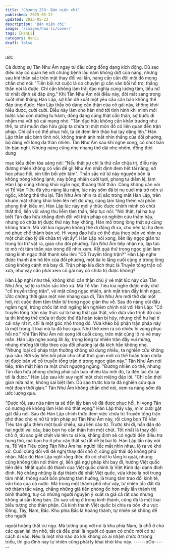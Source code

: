 ```yaml
---
title: "Chương 278: Bán niên chi"
published: 2025-05-22
updated: 2025-05-22
description: 'Bán niên chi'
image: '/images/han-li/cover/'
tags: [HanLi]
category: HanLi
draft: false
---
```


ước

Cả đương sự Tân Như Âm ngay từ đầu cũng đồng dạng kích
động.
Dù sao điều này có quan hệ với chứng bệnh lâu năm không dứt
của nàng, nhưng sau khi thần sắc trên mặt thay đổi vài lần, nàng
cắn cắn đôi môi đỏ mọng chần chờ nói:
"Tiền bối rút cuộc là có chuyện gì cần vãn bối hỗ trợ, thẳng thắn
nói là được. Chỉ cần không làm trái đạo nghĩa cùng lương tâm,
tiểu nữ tử nhất định sẽ đáp ứng."
Khi Tân Như Âm nói điều này, đôi mắt sáng trong suốt nhìn thẳng
Hàn Lập, sợ hắn đề xuất một yêu cầu căn bản không thể đáp ứng
được.
Hàn Lập thấy bộ dáng cẩn thận của cô gái này, không khỏi hiểu
được, cười cười.
Điều này làm cho hắn nhớ tới tình hình khi mình mới bước vào
con đường tu hành, đồng dạng cũng thật cẩn thận, sợ bước đi
nhầm mà vứt bỏ cái mạng nhỏ.
"Tân đạo hữu không cần khẩn trương như thế, ta chỉ muốn đạo
hữu giúp ta chữa trị một món đồ có liên quan đến trận pháp. Chỉ
cần có thể phục hồi, ta sẽ đem linh thảo hai tay dâng lên." Hàn
Lập thần sắc bình tĩnh nói, không tránh ánh mắt nhìn thẳng của
đối phương, bộ dáng với lòng dạ thản nhiên.
Tân Như Âm sau khi nghe xong, có chút bán tín bán nghi.
Nhưng nàng cũng nhẹ nhang thở dài nhẹ nhõm, đồng thời dung

mạo kiều diễm tỏa sáng nói:
"Nếu thật sự chỉ là thứ cần chữa trị, điều này đương nhiên không
có vấn đề gì! Như Âm nhất định đem hết tài năng, sở học phục
hồi, xin tiền bối yên tâm".
Thần sắc nữ tử này nguyên bổn là không nóng không lạnh, nay
bỗng nhiên cười tươi, phong tư diễm lệ, làm Hàn Lập cũng không
khỏi ngẩn ngơ, thoáng thất thần. Càng không cần nói vị Tề Vân
Tiêu đã yêu nàng lâu năm, lúc này sớm đã bị nụ cười mà trở nên
si ngốc, không thể thu lại.
Tân Như Âm nhìn ra dị sắc trong mắt Hàn Lập, trên khuôn mặt
không khỏi hiện lên nét đỏ ửng, càng làm tăng thêm vài phần
phong tình kiều mị.
Hàn Lập lúc này mới ý thức được chính mình có chút thất thố,
liền vội vàng thu liễm tâm thần, tiếp tục nói:
"Nói thật, tại hạ tuy biết Tân đạo hữu khẳng định đối với trận pháp
có nghiên cứu thâm hậu, nhưng có chữa trị được thứ này hay
không, Hàn mỗ trong lòng thật sự cũng không trách. Mà vật kia
nguyên không thể di động đi xa, cho nên tại hạ đem nó phục chế
thành bản vẽ. Hi vọng đạo hữu có thể dựa theo bản vẻ nhìn ra
một chút đạo lý để chữa trị vật ấy".
Hàn Lập nói xong, liền lấy ngọc giản từ trong túi trữ vật ra, giao
cho đối phương. Tân Như Âm tiếp nhận nó, lập tức tò mò rót tâm
thần vào trong để nhìn xem.
Kết quả thứ trong ngọc giản làm nàng kinh ngạc thất thanh kêu
lên:
"Cổ Truyền tống trận?"
Hàn Lập nghe được thanh âm hô lên của đối phương, một tia lo
lắng cuối cùng ở trong lòng cũng không cánh mà bay đi.
Trận pháp kia đích thực là Truyền tống trận cổ xưa, như vậy cần
phải xem cô gái này có chữa trị được không?

Hàn Lập nghĩ như thế, không khỏi cẩn thận chú ý vẻ mặt lúc này
của Tân Như Âm, sợ lộ ra thần sắc khó xử.
Mà Tề Vân Tiêu kia nghe được mấy chữ "cổ truyền tống trận", vẻ
mặt cũng ngạc nhiên, ánh mắt tràn đầy kinh ngạc.
Ước chừng thời gian một nén nhang qua đi, Tân Như Âm mới thở
dài một hơi, rút cuộc đem tâm thần từ trong ngọc giản thu về.
Sau đó nàng cúi đầu ngẫm nghĩ, trông chốc lát mới ngẩng lên
nghiêm chỉnh nói với Hàn Lập:
"Cổ truyền tống trận này thực sự là hàng thật giá thật, vốn dựa
vào trình độ của ta thì không thể chữa trị được thứ đã hoàn toàn
bị hủy, nhưng chỗ hư hại ở cái này rất ít, chỉ là một góc nhỏ trong
đó. Vừa khéo bộ phận trận pháp này là một trong ít loại mà ta đã
học qua. Như thế xem ra có nhiều hi vọng phục hồi nó."
Khi Tân Như Âm nói xong lời cuối cùng, trên mặt cũng lộ ra vẻ
may mắn.
Hàn Lập nghe xong lời ấy, trong lòng tự nhiên tràn đầy vui mừng,
nhưng những lời tiếp theo của đối phương lại đả kích hắn không
nhẹ.
"Nhưng loại cổ pháp trận thường không sử dụng nhiều, ta nghiên
cứu không quá sâu. Bởi vậy tiền bối phải cho chút thời gian mới
có thể hoàn toàn chữa trị được bản vẽ cổ truyền tống trận ở trong
ngọc giản này." Tân Như Âm nói tiếp, trên mặt hiện ra một chút
ngượng ngùng.
"Đương nhiên có thể, nhưng Tân đạo hữu phỏng chừng phải cần
bao nhiêu lâu mới đủ, ta đến lúc đó lại tới là được." Hàn Lập sau
khi suy nghĩ một chút miệng đáp lời.
"Chỉ cần thời gian nửa năm, không sai biệt lắm. Dù sao trước kia
ta đã nghiên cứu qua một đoạn thời gian." Tân Như Âm không
chần chờ nói, xem ra nàng sớm đã ước lượng qua.

"Được rồi, sau nửa năm ta sẽ đến lấy bản vẽ đã được phục hồi, hi
vọng Tân cô nương sẽ không làm Hàn mỗ thất vọng." Hàn Lập
thấy vậy, mỉm cười gật gật đầu nói.
Sau đó Hàn Lập chính thức đem việc chữa trị Truyền tống trận
phó thác cho vị nữ tử trận pháp sư Tân Như Âm này, rồi cùng bọn
Tề Vân Tiêu tán gẫu thêm một buổi chiều, sau liền cáo từ.
Trước khi đi, hắn dặn dò hai người vài câu, bảo bọn họ cẩn thận
hơn một chút. Tốt nhất là thay đổi chỗ ở, dù sao giết chết vài tên
tu sĩ kia, khẳng định sẽ có người đến điều tra hung thủ, mà bọn
họ ở phụ cận thật sự rất dễ bị bại lộ.
Hàn Lập lần này nói ra, Tề Vân Tiêu cùng Tân Như Âm hai người
liếc mắt nhìn nhau, lộ ra vẻ khó xử. Cuối cùng đối với đề nghị
thay đổi chỗ ở, cũng giữ thái độ không phủ nhận.
Mặc dù Hàn Lập nghĩ rằng điều đó có chút lo lắng kì quái, nhưng
cũng không tiện nói thêm gì, liền giá ngự pháp khi bay đi, hướng
Việt quốc tiến đến.
Nhất quốc đô thành của Việt quốc chính là Việt Kinh đại danh đỉnh
đỉnh.
Nó chẳng những là đại thành đệ nhất Việt quốc, vừa khéo là nơi
trung tâm nhất, thông suốt bốn phương tám hướng, là trung tâm
trao đổi kinh tế, văn hóa của cả nước.
Mà trong một thành phố như vậy, tự nhiên tấc đất đã trở thành tấc
vàng, chẳng những giá tiền phòng ốc hơn mấy lần thành thị bình
thường, tuy có những người nguyện ý xuất ra giá cả rất cao
nhưng không ai sẵn lòng bán.
Dù sao sống ở trong kinh thành, cũng đã là một loại biểu tượng
cho thân phận.
Cả kinh thành Việt quốc bị chia ra bốn khu vực Đông, Tây, Nam,
Bắc.
Khu phía Bắc là hoàng thành, tự nhiên sẽ không để cho người

ngoài hoàng thất cư ngụ. Mà tương ứng với nó là khu phía Nam,
là chỗ ở cho các quan lại lớn nhỏ, tất cả đều phải là người có
quan có chức mới có tư cách đi vào. Nếu là một nhà nào đó khi
không có ai nhậm chức ở trong triều, thì gia đình này tự nhiên
cũng phải ly khai khỏi khu này.
------oOo------
